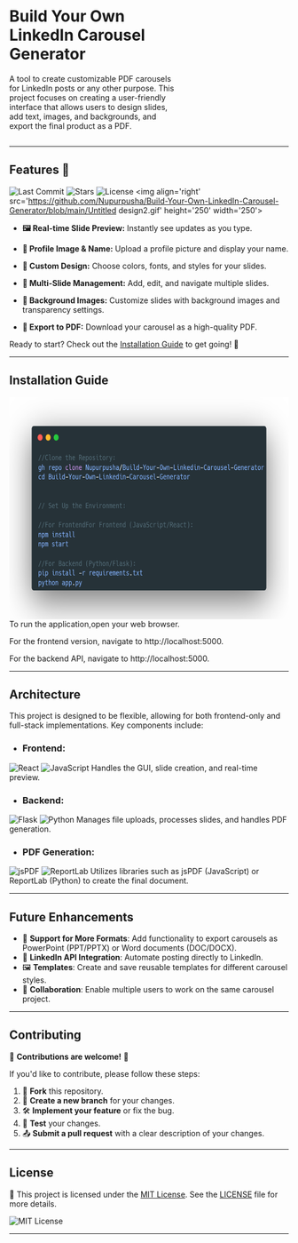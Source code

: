 <div style="display: flex; justify-content: space-between; align-items: center;">
  <div style="max-width: 60%; text-align: left;">
    <h1><strong>Build Your Own LinkedIn Carousel Generator</strong></h1>
    <p>A tool to create customizable PDF carousels for LinkedIn posts or any other purpose. This project focuses on creating a user-friendly interface that allows users to design slides, add text, images, and backgrounds, and export the final product as a PDF.</p>
  </div>
 </div>
 
---
 



## Features 🎉
![Last Commit](https://img.shields.io/github/last-commit/Nupurpusha/Build-Your-Own-Linkedin-Carousel-Generator?style=flat-square) ![Stars](https://img.shields.io/github/stars/Nupurpusha/Build-Your-Own-Linkedin-Carousel-Generator?style=social) ![License](https://img.shields.io/github/license/Nupurpusha/Build-Your-Own-Linkedin-Carousel-Generator?style=flat-square)
<img align='right' src='https://github.com/Nupurpusha/Build-Your-Own-LinkedIn-Carousel-Generator/blob/main/Untitled design2.gif' height='250' width='250'>

- **🖼️ Real-time Slide Preview:** Instantly see updates as you type. 

- **👤 Profile Image & Name:** Upload a profile picture and display your name.  

- **🎨 Custom Design:** Choose colors, fonts, and styles for your slides.  

- **📑 Multi-Slide Management:** Add, edit, and navigate multiple slides.  

- **🌅 Background Images:** Customize slides with background images and transparency settings.  

- **📄 Export to PDF:** Download your carousel as a high-quality PDF.  

Ready to start? Check out the [Installation Guide](#installation-guide) to get going! 🚀

---

## Installation Guide 
<p align="left">
  <img src="https://github.com/Nupurpusha/Build-Your-Own-LinkedIn-Carousel-Generator/blob/main/carbon%20(1).png" 
       alt="LinkedIn Carousel Generator" 
       style="float: left; height: 400px; width: 700px; margin-right: 10px;" /></p>
       
To run the application,open your web browser.

For the frontend version, navigate to http://localhost:5000. 

For the backend API, navigate to http://localhost:5000.

---

## Architecture
This project is designed to be flexible, allowing for both frontend-only and full-stack implementations. Key components include:

- ### Frontend:

<img src="https://img.shields.io/badge/React-%E2%9C%94-brightgreen?style=for-the-badge&logo=react&logoColor=white" alt="React">

  <img src="https://img.shields.io/badge/JavaScript-ES6+-yellow?style=for-the-badge&logo=javascript&logoColor=white" alt="JavaScript">
  Handles the GUI, slide creation, and real-time preview.

- ### Backend:
  
<img src="https://img.shields.io/badge/Flask-1.1.2-black?style=for-the-badge&logo=flask&logoColor=white" alt="Flask">

<img src="https://img.shields.io/badge/Python-3.8-blue?style=for-the-badge&logo=python&logoColor=white" alt="Python">
  Manages file uploads, processes slides, and handles PDF generation.

- ### PDF Generation:
<img src="https://img.shields.io/badge/Library-jsPDF-%23323330?style=for-the-badge&logo=javascript&logoColor=white" alt="jsPDF">

<img src="https://img.shields.io/badge/Library-ReportLab-%233B3A39?style=for-the-badge&logo=python&logoColor=white" alt="ReportLab">
Utilizes libraries such as jsPDF (JavaScript) or ReportLab (Python) to create the final document.

---

## Future Enhancements
- 📄 **Support for More Formats**: Add functionality to export carousels as PowerPoint (PPT/PPTX) or Word documents (DOC/DOCX).
- 🔗 **LinkedIn API Integration**: Automate posting directly to LinkedIn.
- 🖼️ **Templates**: Create and save reusable templates for different carousel styles.
- 🤝 **Collaboration**: Enable multiple users to work on the same carousel project.

---

## Contributing

🎉 **Contributions are welcome!** 🎉

If you'd like to contribute, please follow these steps:

1. 🍴 **Fork** this repository.
2. 🔄 **Create a new branch** for your changes.
3. 🛠️ **Implement your feature** or fix the bug.
4. 🧪 **Test** your changes.
5. 📤 **Submit a pull request** with a clear description of your changes.

---

## License

📜 This project is licensed under the [MIT License](https://opensource.org/licenses/MIT). See the [LICENSE](https://github.com/Nupurpusha/Build-Your-Own-Linkedin-Carousel-Generator/blob/main/LICENSE.txt) file for more details.

![MIT License](https://img.shields.io/badge/License-MIT-yellow.svg)

---






